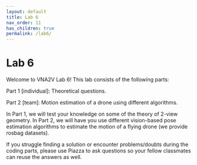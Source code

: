 ```yaml
---
layout: default
title: Lab 6
nav_order: 11
has_children: true
permalink: /lab6/
---
```


# Lab 6

Welcome to VNA2V Lab 6! This lab consists of the following parts:


Part 1 [individual]: Theoretical questions.

Part 2 [team]: Motion estimation of a drone using different algorithms.

In Part 1, we will test your knowledge on some of the theory of 2-view geometry.
In Part 2, we will have you use different vision-based pose estimation
algorithms to estimate the motion of a flying drone (we provide rosbag datasets).

If you struggle finding a solution or encounter problems/doubts during the
coding parts, please use​ Piazza to ask questions so your fellow classmates can
reuse the answers as well.

